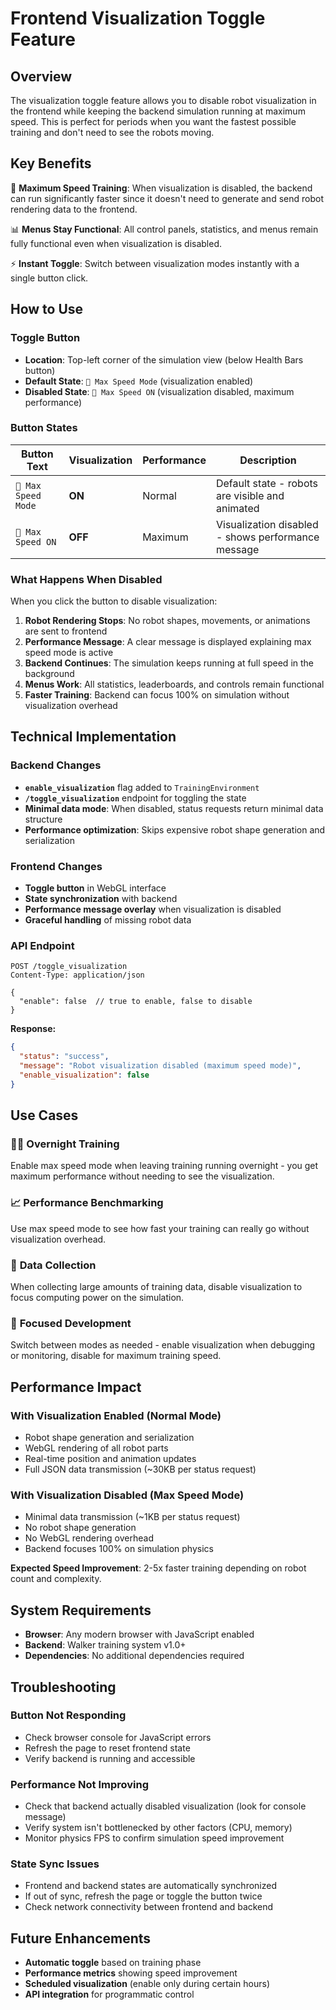 # Frontend Visualization Toggle Feature

## Overview

The visualization toggle feature allows you to disable robot visualization in the frontend while keeping the backend simulation running at maximum speed. This is perfect for periods when you want the fastest possible training and don't need to see the robots moving.

## Key Benefits

🚀 **Maximum Speed Training**: When visualization is disabled, the backend can run significantly faster since it doesn't need to generate and send robot rendering data to the frontend.

📊 **Menus Stay Functional**: All control panels, statistics, and menus remain fully functional even when visualization is disabled.

⚡ **Instant Toggle**: Switch between visualization modes instantly with a single button click.

## How to Use

### Toggle Button
- **Location**: Top-left corner of the simulation view (below Health Bars button)
- **Default State**: `🚀 Max Speed Mode` (visualization enabled)
- **Disabled State**: `💨 Max Speed ON` (visualization disabled, maximum performance)

### Button States

| Button Text | Visualization | Performance | Description |
|-------------|---------------|-------------|-------------|
| `🚀 Max Speed Mode` | **ON** | Normal | Default state - robots are visible and animated |
| `💨 Max Speed ON` | **OFF** | Maximum | Visualization disabled - shows performance message |

### What Happens When Disabled

When you click the button to disable visualization:

1. **Robot Rendering Stops**: No robot shapes, movements, or animations are sent to frontend
2. **Performance Message**: A clear message is displayed explaining max speed mode is active
3. **Backend Continues**: The simulation keeps running at full speed in the background
4. **Menus Work**: All statistics, leaderboards, and controls remain functional
5. **Faster Training**: Backend can focus 100% on simulation without visualization overhead

## Technical Implementation

### Backend Changes
- **`enable_visualization`** flag added to `TrainingEnvironment`
- **`/toggle_visualization`** endpoint for toggling the state
- **Minimal data mode**: When disabled, status requests return minimal data structure
- **Performance optimization**: Skips expensive robot shape generation and serialization

### Frontend Changes
- **Toggle button** in WebGL interface
- **State synchronization** with backend
- **Performance message overlay** when visualization is disabled
- **Graceful handling** of missing robot data

### API Endpoint
```http
POST /toggle_visualization
Content-Type: application/json

{
  "enable": false  // true to enable, false to disable
}
```

**Response:**
```json
{
  "status": "success", 
  "message": "Robot visualization disabled (maximum speed mode)",
  "enable_visualization": false
}
```

## Use Cases

### 🏃‍♂️ **Overnight Training**
Enable max speed mode when leaving training running overnight - you get maximum performance without needing to see the visualization.

### 📈 **Performance Benchmarking**
Use max speed mode to see how fast your training can really go without visualization overhead.

### 🔬 **Data Collection**
When collecting large amounts of training data, disable visualization to focus computing power on the simulation.

### 🎯 **Focused Development**
Switch between modes as needed - enable visualization when debugging or monitoring, disable for maximum training speed.

## Performance Impact

### With Visualization Enabled (Normal Mode)
- Robot shape generation and serialization
- WebGL rendering of all robot parts
- Real-time position and animation updates
- Full JSON data transmission (~30KB per status request)

### With Visualization Disabled (Max Speed Mode)
- Minimal data transmission (~1KB per status request)
- No robot shape generation
- No WebGL rendering overhead
- Backend focuses 100% on simulation physics

**Expected Speed Improvement**: 2-5x faster training depending on robot count and complexity.

## System Requirements

- **Browser**: Any modern browser with JavaScript enabled
- **Backend**: Walker training system v1.0+
- **Dependencies**: No additional dependencies required

## Troubleshooting

### Button Not Responding
- Check browser console for JavaScript errors
- Refresh the page to reset frontend state
- Verify backend is running and accessible

### Performance Not Improving
- Check that backend actually disabled visualization (look for console message)
- Verify system isn't bottlenecked by other factors (CPU, memory)
- Monitor physics FPS to confirm simulation speed improvement

### State Sync Issues
- Frontend and backend states are automatically synchronized
- If out of sync, refresh the page or toggle the button twice
- Check network connectivity between frontend and backend

## Future Enhancements

- **Automatic toggle** based on training phase
- **Performance metrics** showing speed improvement
- **Scheduled visualization** (enable only during certain hours)
- **API integration** for programmatic control 
